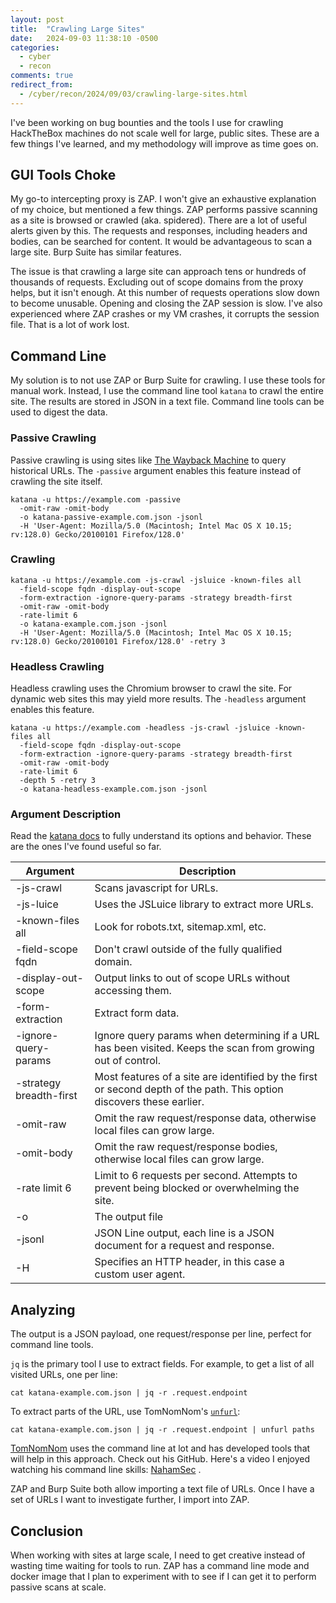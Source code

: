 ```yaml
---
layout: post
title:  "Crawling Large Sites"
date:   2024-09-03 11:38:10 -0500
categories:
  - cyber
  - recon
comments: true
redirect_from:
  - /cyber/recon/2024/09/03/crawling-large-sites.html
---
```


I've been working on bug bounties and the tools I use for crawling HackTheBox machines do not scale well for large, public sites. These are a few things I've learned, and my methodology will improve as time goes on.

## GUI Tools Choke

My go-to intercepting proxy is ZAP. I won't give an exhaustive explanation of my choice, but
mentioned a few things. ZAP performs passive scanning as a site is browsed or crawled
(aka. spidered). There are a lot of useful alerts given by this. The requests and responses,
including headers and bodies, can be searched for content. It would be advantageous to scan a
large site. Burp Suite has similar features.

The issue is that crawling a large site can approach tens or hundreds of thousands of requests. Excluding out of scope domains from the proxy helps, but it isn't enough. At this number of
requests operations slow down to become unusable. Opening and closing the ZAP session is slow.
I've also experienced where ZAP crashes or my VM crashes, it corrupts the session file. That is
a lot of work lost.

## Command Line

My solution is to not use ZAP or Burp Suite for crawling. I use these tools for manual work. Instead,
I use the command line tool `katana` to crawl the entire site. The results are stored in JSON in a text file. Command line tools can be used to digest the data.

### Passive Crawling

Passive crawling is using sites like [The Wayback Machine](https://web.archive.org) to query
historical URLs. The `-passive` argument enables this feature instead of crawling the site itself.

```shell
katana -u https://example.com -passive
  -omit-raw -omit-body
  -o katana-passive-example.com.json -jsonl
  -H 'User-Agent: Mozilla/5.0 (Macintosh; Intel Mac OS X 10.15; rv:128.0) Gecko/20100101 Firefox/128.0'
```

### Crawling

```shell
katana -u https://example.com -js-crawl -jsluice -known-files all
  -field-scope fqdn -display-out-scope
  -form-extraction -ignore-query-params -strategy breadth-first
  -omit-raw -omit-body 
  -rate-limit 6
  -o katana-example.com.json -jsonl
  -H 'User-Agent: Mozilla/5.0 (Macintosh; Intel Mac OS X 10.15; rv:128.0) Gecko/20100101 Firefox/128.0' -retry 3
```

### Headless Crawling

Headless crawling uses the Chromium browser to crawl the site. For dynamic web sites this may yield more results. The `-headless` argument enables this feature.

```shell
katana -u https://example.com -headless -js-crawl -jsluice -known-files all
  -field-scope fqdn -display-out-scope
  -form-extraction -ignore-query-params -strategy breadth-first
  -omit-raw -omit-body
  -rate-limit 6
  -depth 5 -retry 3
  -o katana-headless-example.com.json -jsonl
```

### Argument Description

Read the [katana docs](https://github.com/projectdiscovery/katana) to fully understand
its options and behavior. These are the ones I've found useful so far.

| Argument | Description                                                                                                           |
|----------|-----------------------------------------------------------------------------------------------------------------------|
| -js-crawl | Scans javascript for URLs.                                                                                            |
| -js-luice | Uses the JSLuice library to extract more URLs.                                                                        |
| -known-files all | Look for robots.txt, sitemap.xml, etc.                                                                                |
| -field-scope fqdn | Don't crawl outside of the fully qualified domain.                                                                    |
| -display-out-scope | Output links to out of scope URLs without accessing them.                                                             |
| -form-extraction | Extract form data.                                                                                                    |
| -ignore-query-params | Ignore query params when determining if a URL has been visited. Keeps the scan from growing out of control.           |
| -strategy breadth-first | Most features of a site are identified by the first or second depth of the path. This option discovers these earlier. |
| -omit-raw | Omit the raw request/response data, otherwise local files can grow large.                                             |
| -omit-body | Omit the raw request/response bodies, otherwise local files can grow large.                                           |
| -rate limit 6 | Limit to 6 requests per second. Attempts to prevent being blocked or overwhelming the site. |
| -o | The output file                                                                                                       |
| -jsonl | JSON Line output, each line is a JSON document for a request and response.                                            |
| -H | Specifies an HTTP header, in this case a custom user agent.                                                           |

## Analyzing

The output is a JSON payload, one request/response per line, perfect for command line tools.

`jq` is the primary tool I use to extract fields. For example, to get a list of all visited
URLs, one per line:

```shell
cat katana-example.com.json | jq -r .request.endpoint
```

To extract parts of the URL, use TomNomNom's [`unfurl`](https://github.com/tomnomnom/unfurl):

```shell
cat katana-example.com.json | jq -r .request.endpoint | unfurl paths
```

[TomNomNom](https://github.com/tomnomnom) uses the command line at lot and has developed tools
that will help in this approach. Check out his GitHub. Here's a video I enjoyed watching his command line skills: [NahamSec](https://youtu.be/SYExiynPEKM?si=FffUMrrv5sCdDTgM) .

ZAP and Burp Suite both allow importing a text file of URLs. Once I have a set of URLs I want to investigate further, I import into ZAP.

## Conclusion

When working with sites at large scale, I need to get creative instead of wasting time waiting for
tools to run. ZAP has a command line mode and docker image that I plan to experiment with to see if
I can get it to perform passive scans at scale.
